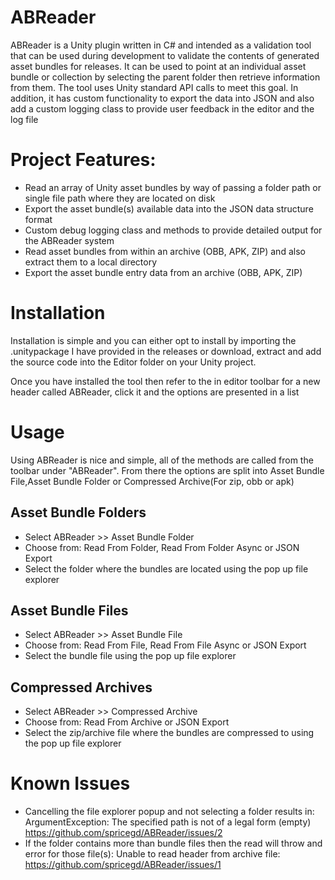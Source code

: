 # ABReader
ABReader is a Unity plugin written in C# and intended as a validation tool that can be used during development to validate the contents of generated asset bundles for releases. It
can be used to point at an individual asset bundle or collection by selecting the parent folder then retrieve information from them. The tool uses Unity standard API calls to meet this goal. In addition, it has custom functionality to export the data into JSON and also add a custom logging class to provide user feedback in the editor and the log file

# Project Features:
- Read an array of Unity asset bundles by way of passing a folder path or single file path where they are
located on disk
- Export the asset bundle(s) available data into the JSON data structure format
- Custom debug logging class and methods to provide detailed output for the ABReader system
- Read asset bundles from within an archive (OBB, APK, ZIP) and also extract them to a local directory
- Export the asset bundle entry data from an archive (OBB, APK, ZIP)

# Installation
Installation is simple and you can either opt to install by importing the .unitypackage I have provided in the releases or download, extract and add the source code into the Editor folder on your Unity project.

Once you have installed the tool then refer to the in editor toolbar for a new header called ABReader, click it and the options are presented in a list

# Usage
Using ABReader is nice and simple, all of the methods are called from the toolbar under "ABReader". From there the options are split into Asset Bundle File,Asset Bundle Folder or Compressed Archive(For zip, obb or apk)

## Asset Bundle Folders
- Select ABReader >> Asset Bundle Folder
- Choose from: Read From Folder, Read From Folder Async or JSON Export
- Select the folder where the bundles are located using the pop up file explorer

## Asset Bundle Files
- Select ABReader >> Asset Bundle File
- Choose from: Read From File, Read From File Async or JSON Export
- Select the bundle file using the pop up file explorer

## Compressed Archives
- Select ABReader >> Compressed Archive
- Choose from: Read From Archive or JSON Export
- Select the zip/archive file where the bundles are compressed to using the pop up file explorer

# Known Issues
- Cancelling the file explorer popup and not selecting a folder results in: ArgumentException: The specified path is not of a legal form (empty) https://github.com/spricegd/ABReader/issues/2
- If the folder contains more than bundle files then the read will throw and error for those file(s): Unable to read header from archive file:<UNKNOWN FILE> https://github.com/spricegd/ABReader/issues/1
